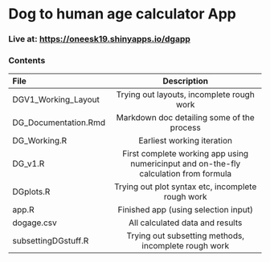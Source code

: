 # Dog to human age calculator App

### Live at: https://oneesk19.shinyapps.io/dgapp
 
 ### Contents

| File      | Description    |
| :------------- | :----------: |
| DGV1_Working_Layout | Trying out layouts, incomplete rough work  |
| DG_Documentation.Rmd | Markdown doc detailing some of the process  |
| DG_Working.R | Earliest working iteration  |
| DG_v1.R | First complete working app using numericinput and on-the-fly calculation from formula |
| DGplots.R| Trying out plot syntax etc, incomplete rough work  |
| app.R | Finished app (using selection input) |
| dogage.csv | All calculated data and results  |
| subsettingDGstuff.R | Trying out subsetting methods, incomplete rough work  |
